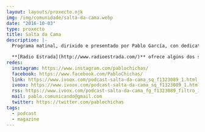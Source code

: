 ```yaml
---
layout: layouts/proxecto.njk
img: /img/comunidade/salta-da-cama.webp
date: "2016-10-03"
type: proxecto
title: Salta da Cama
description: |-
  Programa matinal, dirixido e presentado por Pablo García, con dedicatorias musicais, felicitacións de aniversario, información e entretemento, seccións de humor e entrevistas de actualidade.

  **[Radio Estrada](http://www.radioestrada.com/)** ofrece algúns dos seus programas en formato podcast, visita a súa web para escoller o que máis che guste ou subscríbete ao RSS.
redes:
  instagram: https://www.instagram.com/pablochichas/
  facebook: https://www.facebook.com/PabloChichas/
  link: https://www.ivoox.com/podcast-salta-da-cama_sq_f1323089_1.html
  ivoox: https://www.ivoox.com/podcast-salta-da-cama_sq_f1323089_1.html
  rss: https://www.ivoox.com/podcast-salta-da-cama_fg_f1323089_filtro_1.xml
  mail: pablo.comunicando@gmail.com
  twitter: https://twitter.com/pablochichas
tags:
  - podcast
  - magazine
---
```

